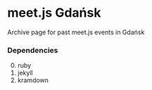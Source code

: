 meet.js Gdańsk
=======

Archive page for past meet.js events in Gdańsk

### Dependencies

0. ruby
0. jekyll
0. kramdown
